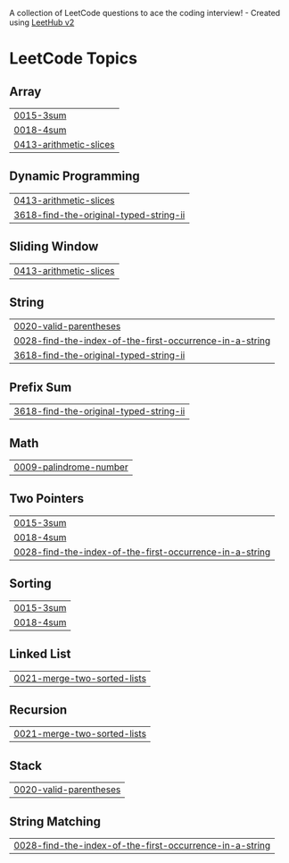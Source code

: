 A collection of LeetCode questions to ace the coding interview! - Created using [LeetHub v2](https://github.com/arunbhardwaj/LeetHub-2.0)
<!---LeetCode Topics Start-->
# LeetCode Topics
## Array
|  |
| ------- |
| [0015-3sum](https://github.com/Ayush-parija/Leetcode_Problem_Solving/tree/master/0015-3sum) |
| [0018-4sum](https://github.com/Ayush-parija/Leetcode_Problem_Solving/tree/master/0018-4sum) |
| [0413-arithmetic-slices](https://github.com/Ayush-parija/Leetcode_Problem_Solving/tree/master/0413-arithmetic-slices) |
## Dynamic Programming
|  |
| ------- |
| [0413-arithmetic-slices](https://github.com/Ayush-parija/Leetcode_Problem_Solving/tree/master/0413-arithmetic-slices) |
| [3618-find-the-original-typed-string-ii](https://github.com/Ayush-parija/Leetcode_Problem_Solving/tree/master/3618-find-the-original-typed-string-ii) |
## Sliding Window
|  |
| ------- |
| [0413-arithmetic-slices](https://github.com/Ayush-parija/Leetcode_Problem_Solving/tree/master/0413-arithmetic-slices) |
## String
|  |
| ------- |
| [0020-valid-parentheses](https://github.com/Ayush-parija/Leetcode_Problem_Solving/tree/master/0020-valid-parentheses) |
| [0028-find-the-index-of-the-first-occurrence-in-a-string](https://github.com/Ayush-parija/Leetcode_Problem_Solving/tree/master/0028-find-the-index-of-the-first-occurrence-in-a-string) |
| [3618-find-the-original-typed-string-ii](https://github.com/Ayush-parija/Leetcode_Problem_Solving/tree/master/3618-find-the-original-typed-string-ii) |
## Prefix Sum
|  |
| ------- |
| [3618-find-the-original-typed-string-ii](https://github.com/Ayush-parija/Leetcode_Problem_Solving/tree/master/3618-find-the-original-typed-string-ii) |
## Math
|  |
| ------- |
| [0009-palindrome-number](https://github.com/Ayush-parija/Leetcode_Problem_Solving/tree/master/0009-palindrome-number) |
## Two Pointers
|  |
| ------- |
| [0015-3sum](https://github.com/Ayush-parija/Leetcode_Problem_Solving/tree/master/0015-3sum) |
| [0018-4sum](https://github.com/Ayush-parija/Leetcode_Problem_Solving/tree/master/0018-4sum) |
| [0028-find-the-index-of-the-first-occurrence-in-a-string](https://github.com/Ayush-parija/Leetcode_Problem_Solving/tree/master/0028-find-the-index-of-the-first-occurrence-in-a-string) |
## Sorting
|  |
| ------- |
| [0015-3sum](https://github.com/Ayush-parija/Leetcode_Problem_Solving/tree/master/0015-3sum) |
| [0018-4sum](https://github.com/Ayush-parija/Leetcode_Problem_Solving/tree/master/0018-4sum) |
## Linked List
|  |
| ------- |
| [0021-merge-two-sorted-lists](https://github.com/Ayush-parija/Leetcode_Problem_Solving/tree/master/0021-merge-two-sorted-lists) |
## Recursion
|  |
| ------- |
| [0021-merge-two-sorted-lists](https://github.com/Ayush-parija/Leetcode_Problem_Solving/tree/master/0021-merge-two-sorted-lists) |
## Stack
|  |
| ------- |
| [0020-valid-parentheses](https://github.com/Ayush-parija/Leetcode_Problem_Solving/tree/master/0020-valid-parentheses) |
## String Matching
|  |
| ------- |
| [0028-find-the-index-of-the-first-occurrence-in-a-string](https://github.com/Ayush-parija/Leetcode_Problem_Solving/tree/master/0028-find-the-index-of-the-first-occurrence-in-a-string) |
<!---LeetCode Topics End-->